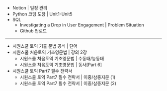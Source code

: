 - Notion | 일정 관리
- Python 코딩 도장 | Unit1-Unit5
- SQL
    - Investigating a Drop in User Engagement | Problem Situation
    - Github 업로드
---
- 시원스쿨 토익 기출 문법 공식 | 단어
- 시원스쿨 처음토익 기초영문법 | 강의 2강
    - 시원스쿨 처음토익 기초영문법 | 수동태/능동태
    - 시원스쿨 처음토익 기초영문법 | 동사[Part 6]
- 시원스쿨 토익 Part7 필수 전략서
    - 시원스쿨 토익 Part7 필수 전략서 | 이중/삼중지문 (1)
    - 시원스쿨 토익 Part7 필수 전략서 | 이중/삼중지문 (2)
